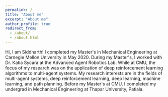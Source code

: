 ```yaml
---
permalink: /
title: "About me"
excerpt: "About me"
author_profile: true
redirect_from: 
  - /about/
  - /about.html
---
```


Hi, I am Siddharth! I completed my Master's in Mechanical Engineering at Carnegie Mellon University in May 2020. During my Master's, I worked with Dr. Katia Sycara at the Advanced Agent Robotics Lab. While at CMU, the focus of my research was on the application of deep reinforcement learning algorithms to multi-agent systems. My research interests are in the fields of multi-agent systems, deep reinforcement learning, deep learning, machine learning, and path planning. Before my Master's at CMU, I completed my undergrad in Mechanical Engineering at Thapar University, Patiala. 